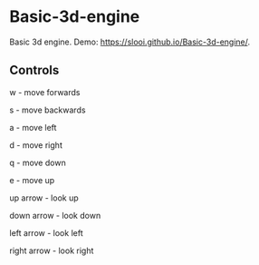 # Basic-3d-engine
Basic 3d engine. Demo: https://slooi.github.io/Basic-3d-engine/.
## Controls
w - move forwards

s - move backwards

a - move left

d - move right

q - move down

e - move up

up arrow - look up

down arrow - look down

left arrow - look left

right arrow - look right
